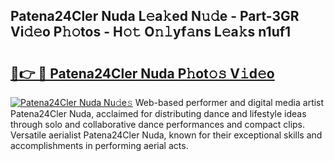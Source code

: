 ## Patena24Cler Nuda L𝚎a𝚔ed N𝚞𝚍e - Part-3GR Vi𝚍𝚎o P𝚑𝚘tos - H𝚘𝚝 O𝚗𝚕yf𝚊ns L𝚎a𝚔s n1uf1

# <h2><a href="http://kf5km55.oniu.top/?m=Patena24Cler+Nuda">🔗👉 🔴 Patena24Cler Nuda P𝚑ot𝚘𝚜 V𝚒d𝚎o</a></h2>

[![Patena24Cler Nuda Nu𝚍e𝚜](https://i.imgur.com/0qMVB7G.gif)](http://kf5km55.oniu.top/?m=Patena24Cler+Nuda)
Web-based performer and digital media artist Patena24Cler Nuda, acclaimed for distributing dance and lifestyle ideas through solo and collaborative dance performances and compact clips. Versatile aerialist Patena24Cler Nuda, known for their exceptional skills and accomplishments in performing aerial acts.  

